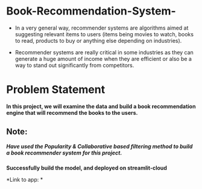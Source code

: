 # Book-Recommendation-System-
* In a very general way, recommender systems are algorithms aimed at suggesting relevant items to users (items being movies to watch, books to read, products to buy or anything else depending on industries).

* Recommender systems are really critical in some industries as they can generate a huge amount of income when they are efficient or also be a way to stand out significantly from competitors.


# Problem Statement
**In this project, we will examine the data and build a book recommendation engine that will recommend the books to the users.**

## Note:
***Have used the Popularity & Collaborative based filtering method to build a book recommender system for this project.*** 

### 
**Successfully build the model, and deployed on streamlit-cloud**

*Link to app: * 
